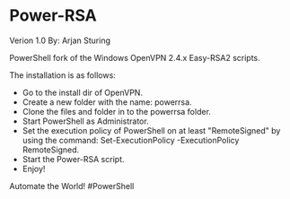 # Power-RSA
Verion 1.0
By: Arjan Sturing

PowerShell fork of the Windows OpenVPN 2.4.x Easy-RSA2 scripts.

The installation is as follows:

- Go to the install dir of OpenVPN.
- Create a new folder with the name: powerrsa.
- Clone the files and folder in to the powerrsa folder.
- Start PowerShell as Administrator.
- Set the execution policy of PowerShell on at least "RemoteSigned" by using the command: Set-ExecutionPolicy -ExecutionPolicy RemoteSigned.
- Start the Power-RSA script.
- Enjoy!

Automate the World! #PowerShell
